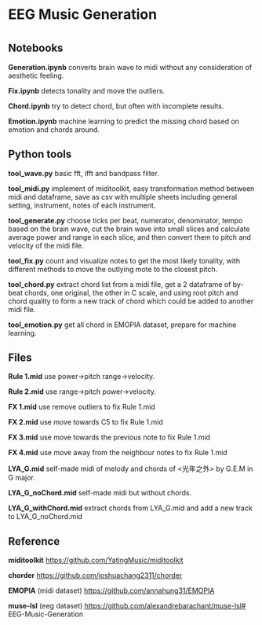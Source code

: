 # EEG Music Generation

#

## Notebooks

**Generation.ipynb** converts brain wave to midi without any consideration of aesthetic feeling.

**Fix.ipynb** detects tonality and move the outliers.

**Chord.ipynb** try to detect chord, but often with incomplete results.

**Emotion.ipynb** machine learning to predict the missing chord based on emotion and chords around.

##

## Python tools

**tool_wave.py** basic fft, ifft and bandpass filter.

**tool_midi.py** implement of miditoolkit, easy transformation method between midi and dataframe, save as csv with multiple sheets including general setting, instrument, notes of each instrument.

**tool_generate.py** choose ticks per beat, numerator, denominator, tempo based on the brain wave, cut the brain wave into small slices and calculate average power and range in each slice, and then convert them to pitch and velocity of the midi file. 

**tool_fix.py** count and visualize notes to get the most likely tonality, with different methods to move the outlying mote to the closest pitch.

**tool_chord.py** extract chord list from a midi file, get a 2 dataframe of by-beat chords, one original, the other in C scale, and using root pitch and chord quality to form a new track of chord which could be added to another midi file.

**tool_emotion.py** get all chord in EMOPIA dataset, prepare for machine learning.

##

## Files

**Rule 1.mid** use power->pitch range->velocity.

**Rule 2.mid** use range->pitch power->velocity.

**FX 1.mid** use remove outliers to fix Rule 1.mid

**FX 2.mid** use move towards C5 to fix Rule 1.mid

**FX 3.mid** use move towards the previous note to fix Rule 1.mid

**FX 4.mid** use move away from the neighbour notes to fix Rule 1.mid

**LYA_G.mid** self-made midi of melody and chords of <光年之外> by G.E.M in G major.

**LYA_G_noChord.mid** self-made midi but without chords.

**LYA_G_withChord.mid** extract chords from LYA_G.mid and add a new track to LYA_G_noChord.mid

##

## Reference

**miditoolkit** https://github.com/YatingMusic/miditoolkit

**chorder** https://github.com/joshuachang2311/chorder

**EMOPIA** (midi dataset) https://github.com/annahung31/EMOPIA

**muse-lsl** (eeg dataset) https://github.com/alexandrebarachant/muse-lsl# EEG-Music-Generation
